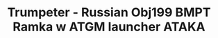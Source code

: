---
layout: product
title: "Trumpeter - Russian Obj199 BMPT Ramka w ATGM launcher ATAKA"
price: "6300" 
desc: "N/A"
img_path: "/assets/img/TRU09565.webp"
brand: "N/A"
available: false
special_offer: false
new: false
soon: false
cat: "010000"
subcat: "013400"
subsubcat: "0N/A"
sifra: "TRU09565"
popular: false
---